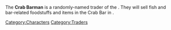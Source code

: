 The **Crab Barman** is a randomly-named trader of the [](02%20-%20Projects%20&%20Wikis/Kenshi/Kenshi%20Wiki/Kenshi%20Wiki%20Template/Crab_Raiders.md). They will sell fish and bar-related
foodstuffs and items in the Crab Bar in [](Crab_Town.md).

[Category:Characters](Category:Characters "wikilink")
[Category:Traders](Category:Traders "wikilink")